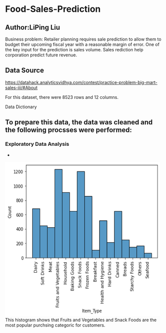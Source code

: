 # Food-Sales-Prediction

## Author:LiPing Liu


Business problem: Retailer planning requires sale prediction to allow them to budget their upcoming fiscal year with a reasonable margin of error. One of the key input for the prediction is sales volume. Sales rediction help corporation predict future revenue.

## Data Source

https://datahack.analyticsvidhya.com/contest/practice-problem-big-mart-sales-iii/#About


For this dataset, there were 8523 rows and 12 columns.

Data Dictionary



## To prepare this data, the data was cleaned and the following procsses were performed: 
### Exploratory Data Analysis
- 
  
  <img src="https://github.com/ivyyyyyliu/Food-Sales-Prediction/blob/main/Exploratory%20.png" height="500" width="500" >
  This histogram shows that Fruits and Vegetables and Snack Foods are the most popular purchsing categoric for customers.
